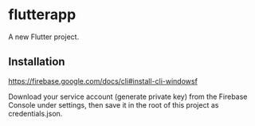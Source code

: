 # flutterapp

A new Flutter project.

## Installation

https://firebase.google.com/docs/cli#install-cli-windowsf

Download your service account (generate private key) from the Firebase Console under settings, then save it in the root of this project as credentials.json.
